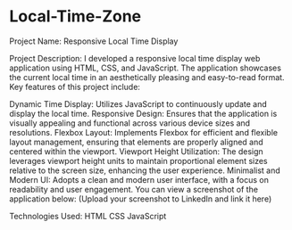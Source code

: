 # Local-Time-Zone

Project Name:
Responsive Local Time Display

Project Description:
I developed a responsive local time display web application using HTML, CSS, and JavaScript. The application showcases the current local time in an aesthetically pleasing and easy-to-read format. Key features of this project include:

Dynamic Time Display: Utilizes JavaScript to continuously update and display the local time.
Responsive Design: Ensures that the application is visually appealing and functional across various device sizes and resolutions.
Flexbox Layout: Implements Flexbox for efficient and flexible layout management, ensuring that elements are properly aligned and centered within the viewport.
Viewport Height Utilization: The design leverages viewport height units to maintain proportional element sizes relative to the screen size, enhancing the user experience.
Minimalist and Modern UI: Adopts a clean and modern user interface, with a focus on readability and user engagement.
You can view a screenshot of the application below:
 (Upload your screenshot to LinkedIn and link it here)

Technologies Used:
HTML
CSS
JavaScript
